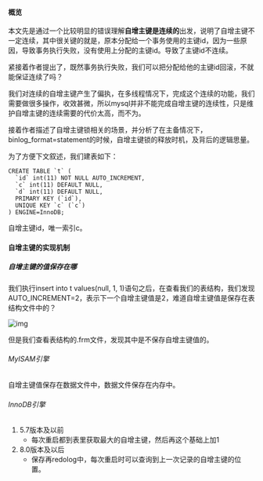 #### 概览

本文先是通过一个比较明显的错误理解**自增主键是连续的**出发，说明了自增主键不一定连续，其中很关键的就是，原本分配给一个事务使用的主键id，因为一些原因，导致事务执行失败，没有使用上分配的主键id。导致了主键id不连续。

紧接着作者提出了，既然事务执行失败，我们可以把分配给他的主键id回滚，不就能保证连续了吗？

我们对连续的自增主键产生了偏执，在多线程情况下，完成这个连续的功能，我们需要做很多操作，收效甚微，所以mysql并非不能完成自增主键的连续性，只是维护自增主键的连续需要的代价太高，而不为。

接着作者描述了自增主键锁相关的场景，并分析了在主备情况下，binlog_format=statement的时候，自增主键锁的释放时机，及背后的逻辑思量。



为了方便下文叙述，我们建表如下：

```mysql
CREATE TABLE `t` (
  `id` int(11) NOT NULL AUTO_INCREMENT,
  `c` int(11) DEFAULT NULL,
  `d` int(11) DEFAULT NULL,
  PRIMARY KEY (`id`),
  UNIQUE KEY `c` (`c`)
) ENGINE=InnoDB;
```

自增主键id，唯一索引c。



#### 自增主键的实现机制

##### 自增主键的值保存在哪

我们执行insert into t values(null, 1, 1)语句之后，在查看我们的表结构，我们发现AUTO_INCREMENT=2，表示下一个自增主键值是2，难道自增主键值是保存在表结构文件中的？

![img](https://static001.geekbang.org/resource/image/cb/ff/cb2637cada0201b18650f56875e94fff.png)

但是我们查看表结构的.frm文件，发现其中是不保存自增主键值的。

###### MyISAM引擎

自增主键值保存在数据文件中，数据文件保存在内存中。



###### InnoDB引擎

1. 5.7版本及以前
   - 每次重启都到表里获取最大的自增主键，然后再这个基础上加1
2. 8.0版本及以后
   - 保存再redolog中，每次重启时可以查询到上一次记录的自增主键的位置。

